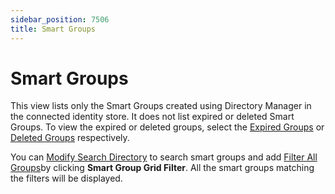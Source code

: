 ```yaml
---
sidebar_position: 7506
title: Smart Groups
---
```


# Smart Groups

This view lists only the Smart Groups created using Directory Manager in the connected identity store. It does not list expired or deleted Smart Groups. To view the expired or deleted groups, select the [Expired Groups](AllExpiredGroups "Expired Groups") or
[Deleted Groups](RecycleBin/Overview "Deleted Groups") respectively.

You can [Modify Search Directory](AllGroups#modify "Modify Search Directory") to search smart groups and add [Filter All Groups](AllGroups#filter "Filter All Groups")by clicking **Smart Group Grid Filter**.
All the smart groups matching the filters will be displayed.